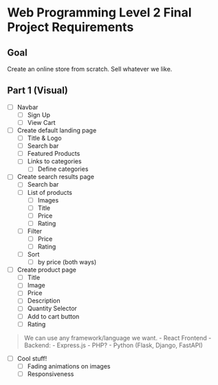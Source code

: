 # Web Programming Level 2 Final Project Requirements

## Goal
Create an online store from scratch.
Sell whatever we like.

## Part 1 (Visual)

- [ ] Navbar
    - [ ] Sign Up
    - [ ] View Cart
- [ ] Create default landing page
    - [ ] Title & Logo
    - [ ] Search bar
    - [ ] Featured Products
    - [ ] Links to categories
        - [ ] Define categories
- [ ] Create search results page
    - [ ] Search bar
    - [ ] List of products
        - [ ] Images
        - [ ] Title
        - [ ] Price
        - [ ] Rating
    - [ ] Filter
        - [ ] Price
        - [ ] Rating
    - [ ] Sort
        - [ ] by price (both ways)
- [ ] Create product page
    - [ ] Title
    - [ ] Image
    - [ ] Price
    - [ ] Description
    - [ ] Quantity Selector
    - [ ] Add to cart button
    - [ ] Rating

> We can use any framework/language we want.
    - React Frontend
    - Backend:
        - Express.js
        - PHP?
        - Python (Flask, Django, FastAPI)

- [ ] Cool stuff!
    - [ ] Fading animations on images
    - [ ] Responsiveness
